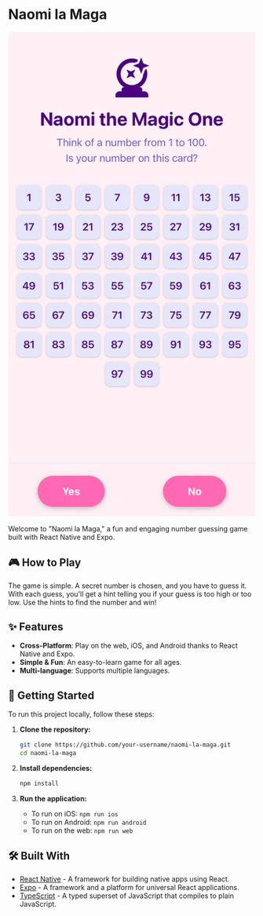 # Naomi la Maga

![Naomi la Maga Game Preview](./assets/preview.jpeg)

Welcome to "Naomi la Maga," a fun and engaging number guessing game built with React Native and Expo.

## 🎮 How to Play

The game is simple. A secret number is chosen, and you have to guess it. With each guess, you'll get a hint telling you if your guess is too high or too low. Use the hints to find the number and win!

## ✨ Features

-   **Cross-Platform**: Play on the web, iOS, and Android thanks to React Native and Expo.
-   **Simple & Fun**: An easy-to-learn game for all ages.
-   **Multi-language**: Supports multiple languages.

## 🚀 Getting Started

To run this project locally, follow these steps:

1.  **Clone the repository:**
    ```bash
    git clone https://github.com/your-username/naomi-la-maga.git
    cd naomi-la-maga
    ```

2.  **Install dependencies:**
    ```bash
    npm install
    ```

3.  **Run the application:**
    -   To run on iOS: `npm run ios`
    -   To run on Android: `npm run android`
    -   To run on the web: `npm run web`

## 🛠️ Built With

-   [React Native](https://reactnative.dev/) - A framework for building native apps using React.
-   [Expo](https://expo.dev/) - A framework and a platform for universal React applications.
-   [TypeScript](https://www.typescriptlang.org/) - A typed superset of JavaScript that compiles to plain JavaScript. 